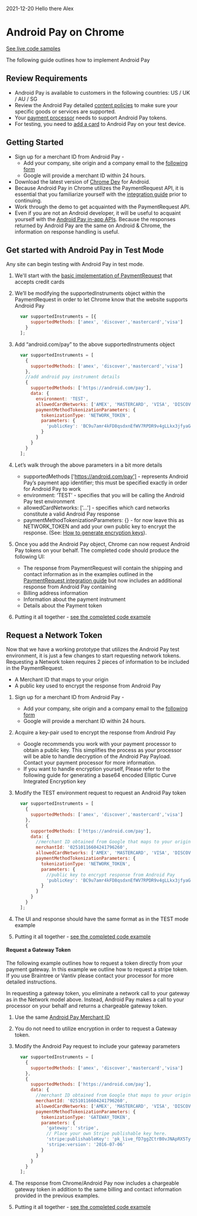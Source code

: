 2021-12-20
Hello there
Alex

# Android Pay on Chrome

[See live code samples](https://paymentrequestguide.firebaseapp.com)

The following guide outlines how to implement Android Pay

## Review Requirements
- Android Pay is available to customers in the following countries: US / UK / AU / SG
- Review the Android Pay detailed [content policies](https://support.google.com/payments/merchant/answer/75724?payments_to_biz=&rd=1) to make sure your specific goods or services are supported.
- Your [payment processor](https://developers.google.com/android-pay/#processors) needs to support Android Pay tokens.
- For testing, you need to [add a card](https://support.google.com/androidpay/answer/6289372?hl=en&ref_topic=6224823) to Android Pay on your test device.

## Getting Started
- Sign up for a merchant ID from Android Pay -
   - Add your company, site origin and a company email to the [following form](https://goo.gl/forms/SiKd7GAESCPNg9H83)
   - Google will provide a merchant ID within 24 hours.
- Download the latest version of [Chrome Dev](https://play.google.com/store/apps/details?id=com.chrome.dev) for Android.
- Because Android Pay in Chrome utilizes the PaymentRequest API, it is essential that you familiarize yourself with the [integration guide](https://developers.google.com/web/fundamentals/primers/payment-request/?hl=en) prior to continuing.
- Work through the demo to get acquainted with the PaymentRequest API.
- Even if you are not an Android developer, it will be useful to acquaint yourself with the [Android Pay in-app APIs](https://developers.google.com/android-pay/android/tutorial).  Because the responses returned by Android Pay are the same on Android & Chrome, the information on response handling is useful.

## Get started with Android Pay in Test Mode

Any site can begin testing with Android Pay in test mode.

1. We'll start with the [basic implementation of PaymentRequest](https://github.com/asieke/prguide/blob/master/public/credit_cards.html) that accepts credit cards
2. We’ll be modifying the supportedInstruments object within the PaymentRequest in order to let Chrome know that the website supports Android Pay

	```javascript
	  var supportedInstruments = [{
	      supportedMethods: ['amex', 'discover','mastercard','visa']
	    }
	  ];
	```

3. Add “android.com/pay” to the above supportedInstruments object

	```javascript
	  var supportedInstruments = [
	    {
	      supportedMethods: ['amex', 'discover','mastercard','visa']
	    },
	    //add android pay instrument details
	    {
	      supportedMethods: ['https://android.com/pay'],
	      data: {
	        environment: 'TEST',
	        allowedCardNetworks: ['AMEX', 'MASTERCARD', 'VISA', 'DISCOVER'],
	        paymentMethodTokenizationParameters: {
	          tokenizationType: 'NETWORK_TOKEN',
	          parameters: {
	            'publicKey': 'BC9u7amr4kFD8qsdxnEfWV7RPDR9v4gLLkx3jfyaGOvxBoEuLZKE0Tt5O/2jMMxJ9axHpAZD2Jhi4E74nqxr944='
	          }
	        }
	      }
	    }
	  ];
	```

4. Let’s walk through the above parameters in a bit more details
   - supportedMethods ['https://android.com/pay'] - represents Android Pay’s payment app identifier; this must be specified exactly in order for Android Pay to work
   - environment: ‘TEST’ - specifies that you will be calling the Android Pay test environment
   - allowedCardNetworks: ['...'] - specifies which card networks constitute a valid Android Pay response
   - paymentMethodTokenizationParameters: {} - for now leave this as NETWORK_TOKEN and add your own public key to encrypt the response.  (See: [How to generate encryption keys](https://developers.google.com/android-pay/integration/gateway-processor-integration#retrieving-the-encrypted-payload)).
5. Once you add the Android Pay object, Chrome can now request Android Pay tokens on your behalf.  The completed code should produce the following UI:
   - The response from PaymentRequest will contain the shipping and contact information as in the examples outlined in the [PaymentRequest integration guide](https://developers.google.com/web/fundamentals/primers/payment-request/?hl=en) but now includes an additional response from Android Pay containing
   - Billing address information
   - Information about the payment instrument
   - Details about the Payment token
6. Putting it all together - [see the completed code example](https://github.com/asieke/prguide/blob/master/public/tutorial.html)

## Request a Network Token

Now that we have a working prototype that utilizes the Android Pay test environment, it is just a few changes to start requesting network tokens.  Requesting a Network token requires 2 pieces of information to be included in the PaymentRequest.

 - A Merchant ID that maps to your origin
 - A public key used to encrypt the response from Android Pay

1. Sign up for a merchant ID from Android Pay -
   - Add your company, site origin and a company email to the [following form](https://goo.gl/forms/SiKd7GAESCPNg9H83)
   - Google will provide a merchant ID within 24 hours.
2. Acquire a key-pair used to encrypt the response from Android Pay
   - Google recommends you work with your payment processor to obtain a public key.  This simplifies the process as your processor will be able to handle decryption of the Android Pay Payload.  Contact your payment processor for more information.
   - If you want to handle encryption yourself, Please refer to the following guide for generating a base64 encoded Elliptic Curve Integrated Encryption key
3. Modify the TEST environment request to request an Android Pay token

	```javascript
	  var supportedInstruments = [
	    {
	      supportedMethods: ['amex', 'discover','mastercard','visa']
	    },
	    {
	      supportedMethods: ['https://android.com/pay'],
	      data: {
	        //merchant ID obtained from Google that maps to your origin
	        merchantId: '02510116604241796260',
	        allowedCardNetworks: ['AMEX', 'MASTERCARD', 'VISA', 'DISCOVER'],
	        paymentMethodTokenizationParameters: {
	          tokenizationType: 'NETWORK_TOKEN',
	          parameters: {
	            //public key to encrypt response from Android Pay
	            'publicKey': 'BC9u7amr4kFD8qsdxnEfWV7RPDR9v4gLLkx3jfyaGOvxBoEuLZKE0Tt5O/2jMMxJ9axHpAZD2Jhi4E74nqxr944='
	          }
	        }
	      }
	    }
	  ];
	```

4. The UI and response should have the same format as in the TEST mode example
5. Putting it all together - [see the completed code example](https://github.com/asieke/prguide/blob/master/public/android_pay_network.html)

#### Request a Gateway Token

The following example outlines how to request a token directly from your payment gateway.  In this example we outline how to request a stripe token.  If you use Braintree or Vantiv please contact your processor for more detailed instructions.

In requesting a gateway token, you eliminate a network call to your gateway as in the Network model above.  Instead, Android Pay makes a call to your processor on your behalf and returns a chargeable gateway token.

1. Use the same [Android Pay Merchant ID](https://goo.gl/forms/SiKd7GAESCPNg9H83)
2. You do not need to utilize encryption in order to request a Gateway token.
3. Modify the Android Pay request to include your gateway parameters

	```javascript
	  var supportedInstruments = [
	    {
	      supportedMethods: ['amex', 'discover','mastercard','visa']
	    },
	    {
	      supportedMethods: ['https://android.com/pay'],
	      data: {
	        //merchant ID obtained from Google that maps to your origin
	        merchantId: '02510116604241796260',
	        allowedCardNetworks: ['AMEX', 'MASTERCARD', 'VISA', 'DISCOVER'],
	        paymentMethodTokenizationParameters: {
	          tokenizationType: 'GATEWAY_TOKEN',
	          parameters: {
	            'gateway': 'stripe',
	            // Place your own Stripe publishable key here.
	            'stripe:publishableKey': 'pk_live_fD7ggZCtrB0vJNApRX5TyJ9T',
	            'stripe:version': '2016-07-06'
	          }
	        }
	      }
	    }
	  ];
	 ```

4. The response from Chrome/Android Pay now includes a chargeable gateway token in addition to the same billing and contact information provided in the previous examples.
5. Putting it all together - [see the completed code example](https://github.com/asieke/prguide/blob/master/public/android_pay_gateway.html)



